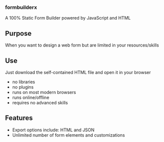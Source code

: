 ### formbuilderx
A 100% Static Form Builder powered by JavaScript and HTML

## Purpose
When you want to design a web form but are limited in your resources/skills

## Use
Just download the self-contained HTML file and open it in your browser
* no libraries
* no plugins
* runs on most modern browsers
* runs online/offline
* requires no advanced skills

## Features
* Export options include: HTML and JSON
* Unlimited number of form elements and customizations

